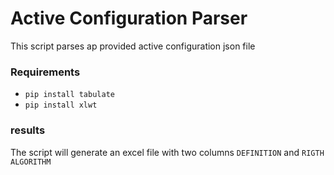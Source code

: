 # Active Configuration Parser
This script parses ap provided active configuration json file

### Requirements
- `pip install tabulate`
- `pip install xlwt`

### results
The script will generate an excel file with two columns `DEFINITION` and `RIGTH ALGORITHM`
<br>